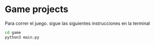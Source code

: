 # Game projects


Para correr el juego. sigue las siguientes instrucciones en la terminal

```sh
cd game
python3 main.py
```

